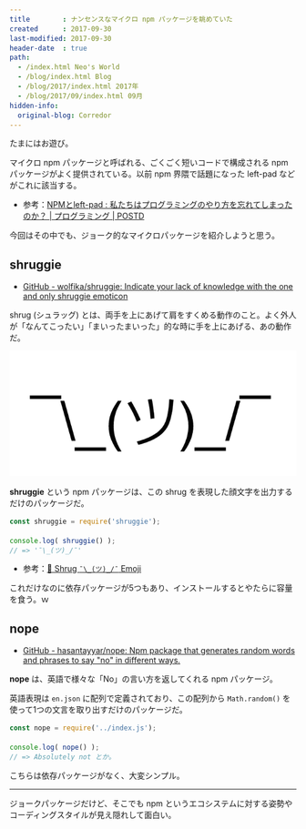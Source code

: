 ```yaml
---
title        : ナンセンスなマイクロ npm パッケージを眺めていた
created      : 2017-09-30
last-modified: 2017-09-30
header-date  : true
path:
  - /index.html Neo's World
  - /blog/index.html Blog
  - /blog/2017/index.html 2017年
  - /blog/2017/09/index.html 09月
hidden-info:
  original-blog: Corredor
---
```


たまにはお遊び。

マイクロ npm パッケージと呼ばれる、ごくごく短いコードで構成される npm パッケージがよく提供されている。以前 npm 界隈で話題になった left-pad などがこれに該当する。

- 参考：[NPMとleft-pad : 私たちはプログラミングのやり方を忘れてしまったのか？ | プログラミング | POSTD](http://postd.cc/npm-and-left-pad/)

今回はその中でも、ジョーク的なマイクロパッケージを紹介しようと思う。

## shruggie

- [GitHub - wolfika/shruggie: Indicate your lack of knowledge with the one and only shruggie emoticon](https://github.com/wolfika/shruggie)

shrug (シュラッグ) とは、両手を上にあげて肩をすくめる動作のこと。よく外人が「なんてこったい」「まいったまいった」的な時に手を上にあげる、あの動作だ。

![shrug](30-02-01.png)

__shruggie__ という npm パッケージは、この shrug を表現した顔文字を出力するだけのパッケージだ。

```javascript
const shruggie = require('shruggie');

console.log( shruggie() );
// => '¯\_(ツ)_/¯'
```

- 参考：[🤷 Shrug `¯\_(ツ)_/¯` Emoji](https://emojipedia.org/shrug/)

これだけなのに依存パッケージが5つもあり、インストールするとやたらに容量を食う。ｗ

## nope

- [GitHub - hasantayyar/nope: Npm package that generates random words and phrases to say "no" in different ways.](https://github.com/hasantayyar/nope)

__nope__ は、英語で様々な「No」の言い方を返してくれる npm パッケージ。

英語表現は `en.json` に配列で定義されており、この配列から `Math.random()` を使って1つの文言を取り出すだけのパッケージだ。

```javascript
const nope = require('../index.js');

console.log( nope() );
// => Absolutely not とか。
```

こちらは依存パッケージがなく、大変シンプル。

---

ジョークパッケージだけど、そこでも npm というエコシステムに対する姿勢やコーディングスタイルが見え隠れして面白い。
